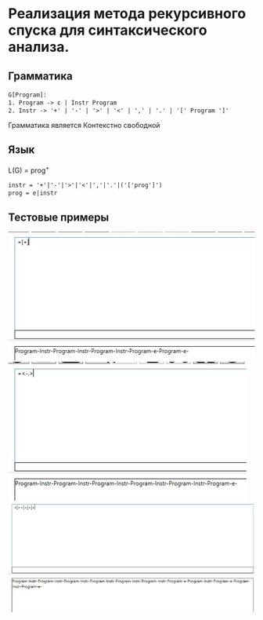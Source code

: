 # Реализация метода рекурсивного спуска для синтаксического анализа.


## Грамматика
```
G[Program]:
1. Program -> ε | Instr Program
2. Instr -> '+' | '-' | '>' | '<' | ',' | '.' | '[' Program ']'
```
Грамматика является Контекстно свободной

## Язык

L(G) = prog<sup>+</sup>
```
instr = '+'|'-'|'>'|'<'|','|'.'|('['prog']')
prog = e|instr
```


## Тестовые примеры
![alt text](ex1.jpg)
![alt text](ex2.jpg)
![alt text](ex3.jpg)
